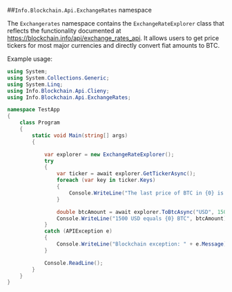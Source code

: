 ##`Info.Blockchain.Api.ExchangeRates` namespace

The `Exchangerates` namespace contains the `ExchangeRateExplorer` class that reflects the functionality documented at https://blockchain.info/api/exchange_rates_api. It allows users to get price tickers for most major currencies and directly convert fiat amounts to BTC.

Example usage:

```csharp
using System;
using System.Collections.Generic;
using System.Linq;
using Info.Blockchain.Api.Clieny;
using Info.Blockchain.Api.ExchangeRates;

namespace TestApp
{
    class Program
    {
        static void Main(string[] args)
        {

            var explorer = new ExchangeRateExplorer();
            try
            {
                var ticker = await explorer.GetTickerAsync();
                foreach (var key in ticker.Keys)    
                {
                    Console.WriteLine("The last price of BTC in {0} is {1}", key, ticker[key].Last);
                }

                double btcAmount = await explorer.ToBtcAsync("USD", 1500);
                Console.WriteLine("1500 USD equals {0} BTC", btcAmount);
            }
            catch (APIException e)
            {
                Console.WriteLine("Blockchain exception: " + e.Message);
            }

            Console.ReadLine();
        }
    }
}

```
